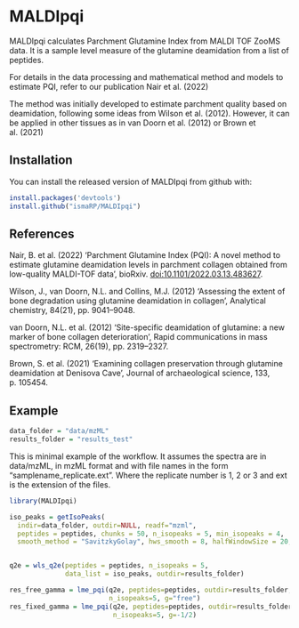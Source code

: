 
<!-- README.md is generated from README.Rmd. Please edit that file -->

# MALDIpqi

<!-- badges: start -->
<!-- badges: end -->

MALDIpqi calculates Parchment Glutamine Index from MALDI TOF ZooMS data.
It is a sample level measure of the glutamine deamidation from a list of
peptides.

For details in the data processing and mathematical method and models to
estimate PQI, refer to our publication Nair et al. (2022)

The method was initially developed to estimate parchment quality based
on deamidation, following some ideas from Wilson et al. (2012). However,
it can be applied in other tissues as in van Doorn et al. (2012) or
Brown et al. (2021)

## Installation

You can install the released version of MALDIpqi from github with:

``` r
install.packages('devtools')
install.github("ismaRP/MALDIpqi")
```

## References

Nair, B. et al. (2022) ‘Parchment Glutamine Index (PQI): A novel method
to estimate glutamine deamidation levels in parchment collagen obtained
from low-quality MALDI-TOF data’, bioRxiv.
<doi:10.1101/2022.03.13.483627>.

Wilson, J., van Doorn, N.L. and Collins, M.J. (2012) ‘Assessing the
extent of bone degradation using glutamine deamidation in collagen’,
Analytical chemistry, 84(21), pp. 9041–9048.

van Doorn, N.L. et al. (2012) ‘Site-specific deamidation of glutamine: a
new marker of bone collagen deterioration’, Rapid communications in mass
spectrometry: RCM, 26(19), pp. 2319–2327.

Brown, S. et al. (2021) ‘Examining collagen preservation through
glutamine deamidation at Denisova Cave’, Journal of archaeological
science, 133, p. 105454.

## Example

``` r
data_folder = "data/mzML"
results_folder = "results_test"
```

This is minimal example of the workflow. It assumes the spectra are in
data/mzML, in mzML format and with file names in the form
“samplename_replicate.ext”. Where the replicate number is 1, 2 or 3 and
ext is the extension of the files.

``` r
library(MALDIpqi)

iso_peaks = getIsoPeaks(
  indir=data_folder, outdir=NULL, readf="mzml",
  peptides = peptides, chunks = 50, n_isopeaks = 5, min_isopeaks = 4,
  smooth_method = "SavitzkyGolay", hws_smooth = 8, halfWindowSize = 20, SNR = 1.5)


q2e = wls_q2e(peptides = peptides, n_isopeaks = 5,
              data_list = iso_peaks, outdir=results_folder)

res_free_gamma = lme_pqi(q2e, peptides=peptides, outdir=results_folder,
                         n_isopeaks=5, g="free")
res_fixed_gamma = lme_pqi(q2e, peptides=peptides, outdir=results_folder,
                          n_isopeaks=5, g=-1/2)
```
